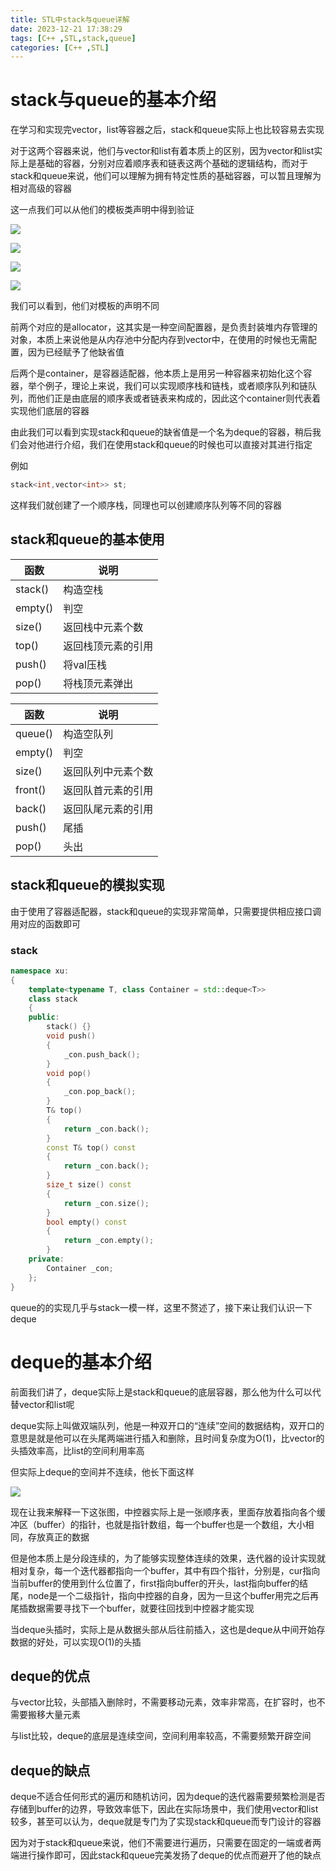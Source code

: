 ```yaml
---
title: STL中stack与queue详解
date: 2023-12-21 17:38:29
tags: [C++ ,STL,stack,queue]
categories: [C++ ,STL]
---
```


# stack与queue的基本介绍

在学习和实现完vector，list等容器之后，stack和queue实际上也比较容易去实现

对于这两个容器来说，他们与vector和list有着本质上的区别，因为vector和list实际上是基础的容器，分别对应着顺序表和链表这两个基础的逻辑结构，而对于stack和queue来说，他们可以理解为拥有特定性质的基础容器，可以暂且理解为相对高级的容器

这一点我们可以从他们的模板类声明中得到验证

![](https://s2.loli.net/2023/12/21/xzBDTuQplGqn2ay.png)

![](https://s2.loli.net/2023/12/21/aOe3UynkLYHQ5KF.png)

![](https://s2.loli.net/2023/12/21/WqhGvgfTY5JE2Rx.png)

![](https://s2.loli.net/2023/12/21/IOwlZUD4gMaWk5n.png)

我们可以看到，他们对模板的声明不同

前两个对应的是allocator，这其实是一种空间配置器，是负责封装堆内存管理的对象，本质上来说他是从内存池中分配内存到vector中，在使用的时候也无需配置，因为已经赋予了他缺省值

后两个是container，是容器适配器，他本质上是用另一种容器来初始化这个容器，举个例子，理论上来说，我们可以实现顺序栈和链栈，或者顺序队列和链队列，而他们正是由底层的顺序表或者链表来构成的，因此这个container则代表着实现他们底层的容器

由此我们可以看到实现stack和queue的缺省值是一个名为deque的容器，稍后我们会对他进行介绍，我们在使用stack和queue的时候也可以直接对其进行指定

例如

```c++
stack<int,vector<int>> st;
```

这样我们就创建了一个顺序栈，同理也可以创建顺序队列等不同的容器

## stack和queue的基本使用

| 函数    | 说明               |
| ------- | ------------------ |
| stack() | 构造空栈           |
| empty() | 判空               |
| size()  | 返回栈中元素个数   |
| top()   | 返回栈顶元素的引用 |
| push()  | 将val压栈          |
| pop()   | 将栈顶元素弹出     |

| 函数    | 说明               |
| ------- | ------------------ |
| queue() | 构造空队列         |
| empty() | 判空               |
| size()  | 返回队列中元素个数 |
| front() | 返回队首元素的引用 |
| back()  | 返回队尾元素的引用 |
| push()  | 尾插               |
| pop()   | 头出               |

## stack和queue的模拟实现

由于使用了容器适配器，stack和queue的实现非常简单，只需要提供相应接口调用对应的函数即可

### stack

```C++
namespace xu:
{
    template<typename T, class Container = std::deque<T>>
    class stack
    {
    public:
    	stack() {}
        void push()
        {
            _con.push_back();
        }
    	void pop()
        {
            _con.pop_back();
        }
        T& top()
        {
            return _con.back();
        }
        const T& top() const
        {
            return _con.back();
        }
        size_t size() const
        {
            return _con.size();
        }
        bool empty() const
        {
            return _con.empty();
        }
    private:
    	Container _con;
    };
}
```

queue的的实现几乎与stack一模一样，这里不赘述了，接下来让我们认识一下deque

# deque的基本介绍

前面我们讲了，deque实际上是stack和queue的底层容器，那么他为什么可以代替vector和list呢

deque实际上叫做双端队列，他是一种双开口的“连续”空间的数据结构，双开口的意思是就是他可以在头尾两端进行插入和删除，且时间复杂度为O(1)，比vector的头插效率高，比list的空间利用率高

但实际上deque的空间并不连续，他长下面这样

![](https://s2.loli.net/2023/12/21/5RerF8kaLyf4U1Z.png)

现在让我来解释一下这张图，中控器实际上是一张顺序表，里面存放着指向各个缓冲区（buffer）的指针，也就是指针数组，每一个buffer也是一个数组，大小相同，存放真正的数据

但是他本质上是分段连续的，为了能够实现整体连续的效果，迭代器的设计实现就相对复杂，每一个迭代器都指向一个buffer，其中有四个指针，分别是，cur指向当前buffer的使用到什么位置了，first指向buffer的开头，last指向buffer的结尾，node是一个二级指针，指向中控器的自身，因为一旦这个buffer用完之后再尾插数据需要寻找下一个buffer，就要往回找到中控器才能实现

当deque头插时，实际上是从数据头部从后往前插入，这也是deque从中间开始存数据的好处，可以实现O(1)的头插

## deque的优点

与vector比较，头部插入删除时，不需要移动元素，效率非常高，在扩容时，也不需要搬移大量元素

与list比较，deque的底层是连续空间，空间利用率较高，不需要频繁开辟空间

## deque的缺点

deque不适合任何形式的遍历和随机访问，因为deque的迭代器需要频繁检测是否存储到buffer的边界，导致效率低下，因此在实际场景中，我们使用vector和list较多，甚至可以认为，deque就是专门为了实现stack和queue而专门设计的容器

因为对于stack和queue来说，他们不需要进行遍历，只需要在固定的一端或者两端进行操作即可，因此stack和queue完美发扬了deque的优点而避开了他的缺点

